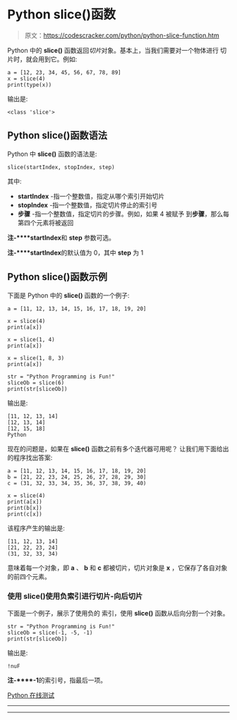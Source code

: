 # Python slice()函数

> 原文：<https://codescracker.com/python/python-slice-function.htm>

Python 中的 **slice()** 函数返回*切片*对象。基本上，当我们需要对一个物体进行 切片时，就会用到它。例如:

```
a = [12, 23, 34, 45, 56, 67, 78, 89]
x = slice(4)
print(type(x))
```

输出是:

```
<class 'slice'>
```

## Python slice()函数语法

Python 中 **slice()** 函数的语法是:

```
slice(startIndex, stopIndex, step)
```

其中:

*   **startIndex** -指一个整数值，指定从哪个索引开始切片
*   **stopIndex** -指一个整数值，指定切片停止的索引号
*   **步骤** -指一个整数值，指定切片的步骤。例如，如果 4 被赋予 到**步骤**，那么每第四个元素将被返回

**注-****startIndex**和 **step** 参数可选。

**注-****startIndex**的默认值为 0，其中 **step** 为 1

## Python slice()函数示例

下面是 Python 中的 **slice()** 函数的一个例子:

```
a = [11, 12, 13, 14, 15, 16, 17, 18, 19, 20]

x = slice(4)
print(a[x])

x = slice(1, 4)
print(a[x])

x = slice(1, 8, 3)
print(a[x])

str = "Python Programming is Fun!"
sliceOb = slice(6)
print(str[sliceOb])
```

输出是:

```
[11, 12, 13, 14]
[12, 13, 14]
[12, 15, 18]
Python
```

现在的问题是，如果在 **slice()** 函数之前有多个迭代器可用呢？
让我们用下面给出的程序找出答案:

```
a = [11, 12, 13, 14, 15, 16, 17, 18, 19, 20]
b = [21, 22, 23, 24, 25, 26, 27, 28, 29, 30]
c = (31, 32, 33, 34, 35, 36, 37, 38, 39, 40)

x = slice(4)
print(a[x])
print(b[x])
print(c[x])
```

该程序产生的输出是:

```
[11, 12, 13, 14]
[21, 22, 23, 24]
(31, 32, 33, 34)
```

意味着每一个对象，即 **a** 、 **b** 和 **c** 都被切片，切片对象是 **x** ，它保存了各自对象的前四个元素。

### 使用 slice()使用负索引进行切片-向后切片

下面是一个例子，展示了使用负的 索引，使用 **slice()** 函数从后向分割一个对象。

```
str = "Python Programming is Fun!"
sliceOb = slice(-1, -5, -1)
print(str[sliceOb])
```

输出是:

```
!nuF
```

**注-****-1**的索引号，指最后一项。

[Python 在线测试](/exam/showtest.php?subid=10)

* * *

* * *
